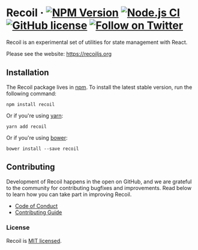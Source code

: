 # Recoil &middot; [![NPM Version](https://img.shields.io/npm/v/recoil)](https://www.npmjs.com/package/recoil) [![Node.js CI](https://github.com/facebookexperimental/Recoil/workflows/Node.js%20CI/badge.svg)](https://github.com/facebookexperimental/Recoil/actions) [![GitHub license](https://img.shields.io/badge/license-MIT-blue.svg)](https://github.com/facebookexperimental/Recoil/blob/master/LICENSE) [![Follow on Twitter](https://img.shields.io/twitter/follow/recoiljs?label=Follow%20Recoil&style=social)](https://twitter.com/recoiljs)

Recoil is an experimental set of utilities for state management with React.

Please see the website: https://recoiljs.org

## Installation

The Recoil package lives in [npm](https://www.npmjs.com/get-npm). To install the latest stable version, run the following command:

```shell
npm install recoil
```

Or if you're using [yarn](https://classic.yarnpkg.com/en/docs/install/):

```shell
yarn add recoil
```

Or if you're using [bower](https://cloud.google.com/community/tutorials/install-bower-dependencies-on-google-app-engine):

```shell
bower install --save recoil
```

## Contributing

Development of Recoil happens in the open on GitHub, and we are grateful to the community for contributing bugfixes and improvements. Read below to learn how you can take part in improving Recoil.

- [Code of Conduct](./CODE_OF_CONDUCT.md)
- [Contributing Guide](./CONTRIBUTING.md)

### License

Recoil is [MIT licensed](./LICENSE).
